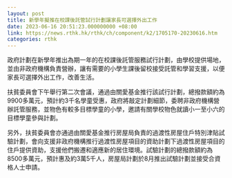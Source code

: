 ```yaml
---
layout: post
title: 新學年擬推在校課後託管試行計劃讓家長可選擇外出工作
date: 2023-06-16 20:51:23.000000000 +08:00
link: https://news.rthk.hk/rthk/ch/component/k2/1705170-20230616.htm
categories: rthk
---
```


政府計劃在新學年推出為期一年的在校課後託管服務試行計劃，由學校提供場地，並由非政府機構負責營辦，讓有需要的小學生課後留校接受託管和學習支援，以便家長可選擇外出工作，改善生活。

扶貧委員會下午舉行第二次會議，通過由關愛基金推行該試行計劃，總撥款額約為9900多萬元，預計約3千名學童受惠，政府將敲定計劃細節，委聘非政府機構營辦託管服務，並物色有較多目標學童的小學，邀請有關學校物色就讀小一至小六的目標學童參與計劃。

另外，扶貧委員會亦通過由關愛基金推行房屋局負責的過渡性房屋住戶特別津貼試驗計劃，會向支援非政府機構推行過渡性房屋項目的資助計劃下過渡性房屋項目的住戶提供資助，支援他們搬遷和適應新的居住環境。試驗計劃的總撥款額約為8500多萬元，預計惠及約3萬5千人，房屋局計劃於8月推出試驗計劃並接受合資格人士申請。
